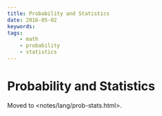 ```yaml
---
title: Probability and Statistics
date: 2016-05-02
keywords:
tags:
    - math
    - probability
    - statistics
---
```


Probability and Statistics
==========================

Moved to <notes/lang/prob-stats.html>.
